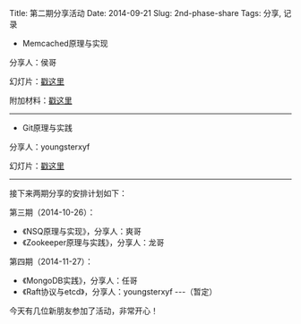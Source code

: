 Title: 第二期分享活动
Date: 2014-09-21
Slug: 2nd-phase-share
Tags: 分享, 记录

- Memcached原理与实现

分享人：侯哥

幻灯片：[戳这里](https://github.com/HappyTechGroup/share-material/blob/master/2nd-phase/memcached/Memcached%E5%8E%9F%E7%90%86%E4%B8%8E%E5%AE%9E%E7%8E%B0V1.0.pdf?raw=true)

附加材料：[戳这里](https://github.com/HappyTechGroup/share-material/tree/master/2nd-phase/memcached)

------

- Git原理与实践

分享人：youngsterxyf

幻灯片：[戳这里](https://github.com/HappyTechGroup/share-material/blob/master/2nd-phase/git-theory-and-practice/git-theory-and-practice.pdf?raw=true)

------

接下来两期分享的安排计划如下：

第三期（2014-10-26）：

- 《NSQ原理与实现》，分享人：爽哥
- 《Zookeeper原理与实践》，分享人：龙哥

第四期（2014-11-27）：

- 《MongoDB实践》，分享人：任哥
- 《Raft协议与etcd》，分享人：youngsterxyf ---（暂定）


今天有几位新朋友参加了活动，非常开心！
